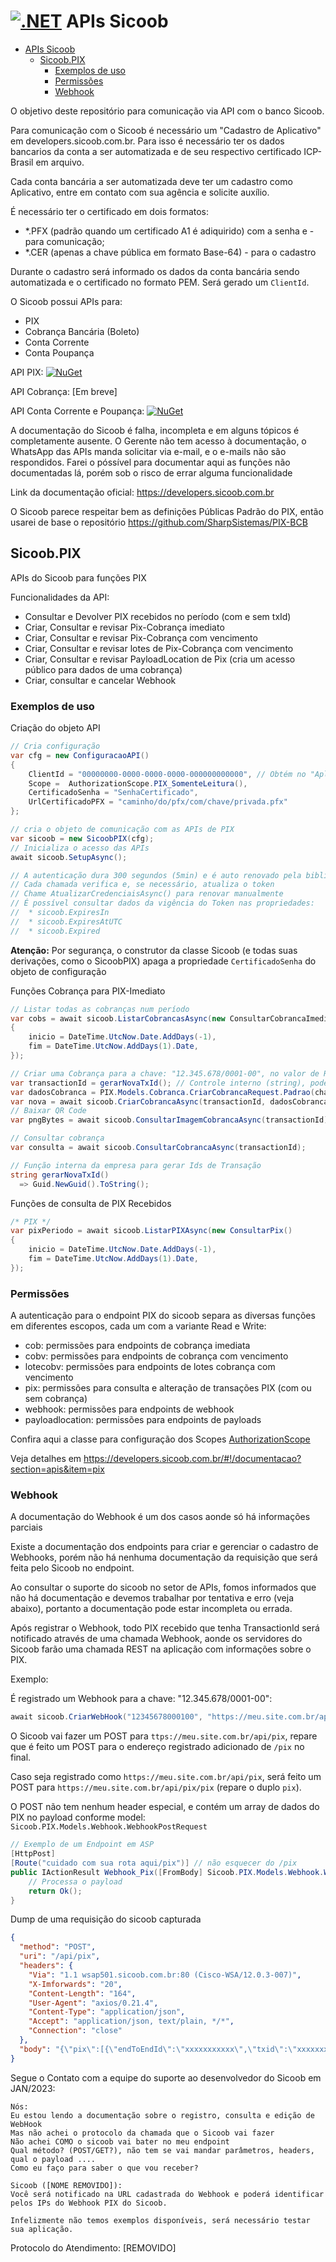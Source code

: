 # [![.NET](https://github.com/SharpSistemas/SicoobAPI/actions/workflows/dotnet.yml/badge.svg)](https://github.com/SharpSistemas/SicoobAPI) APIs Sicoob 

- [ APIs Sicoob](#-apis-sicoob)
  - [Sicoob.PIX](#sicoobpix)
    - [Exemplos de uso](#exemplos-de-uso)
    - [Permissões](#permissões)
    - [Webhook](#webhook)

 
O objetivo deste repositório para comunicação via API com o banco Sicoob.

Para comunicação com o Sicoob é necessário um "Cadastro de Aplicativo" em developers.sicoob.com.br. 
Para isso é necessário ter os dados bancarios da conta a ser automatizada e de seu respectivo certificado ICP-Brasil em arquivo.

Cada conta bancária a ser automatizada deve ter um cadastro como Aplicativo, entre em contato com sua agência e solicite auxílio.

É necessário ter o certificado em dois formatos: 
* *.PFX (padrão quando um certificado A1 é adiquirido) com a senha e - para comunicação;
* *.CER (apenas a chave pública em formato Base-64) - para o cadastro

Durante o cadastro será informado os dados da conta bancária sendo automatizada e o certificado no formato PEM. Será gerado um `ClientId`.

O Sicoob possui APIs para:
* PIX
* Cobrança Bancária (Boleto)
* Conta Corrente
* Conta Poupança


API PIX:
[![NuGet](https://buildstats.info/nuget/Sicoob.PIX)](https://www.nuget.org/packages/Sicoob.PIX)

API Cobrança: [Em breve]

API Conta Corrente e Poupança: 
[![NuGet](https://buildstats.info/nuget/Sicoob.Conta)](https://www.nuget.org/packages/Sicoob.Conta)

A documentação do Sicoob é falha, incompleta e em alguns tópicos é completamente ausente.
O Gerente não tem acesso à documentação, o WhatsApp das APIs manda solicitar via e-mail, e o e-mails não são respondidos.
Farei o póssível para documentar aqui as funções não documentadas lá, porém sob o risco de errar alguma funcionalidade


Link da documentação oficial: https://developers.sicoob.com.br

O Sicoob parece respeitar bem as definições Públicas Padrão do PIX, então usarei de base o repositório https://github.com/SharpSistemas/PIX-BCB

## Sicoob.PIX

APIs do Sicoob para funções PIX

Funcionalidades da API:
* Consultar e Devolver PIX recebidos no período (com e sem txId)
* Criar, Consultar e revisar Pix-Cobrança imediato
* Criar, Consultar e revisar Pix-Cobrança com vencimento
* Criar, Consultar e revisar lotes de Pix-Cobrança com vencimento
* Criar, Consultar e revisar PayloadLocation de Pix (cria um acesso público para dados de uma cobrança)
* Criar, consultar e cancelar Webhook

### Exemplos de uso

Criação do objeto API

~~~C#
// Cria configuração
var cfg = new ConfiguracaoAPI()
{
    ClientId = "00000000-0000-0000-0000-000000000000", // Obtém no "Aplicativo" no developers.sicoob.com.br
    Scope =  AuthorizationScope.PIX_SomenteLeitura(),
    CertificadoSenha = "SenhaCertificado",
    UrlCertificadoPFX = "caminho/do/pfx/com/chave/privada.pfx"
};

// cria o objeto de comunicação com as APIs de PIX
var sicoob = new SicoobPIX(cfg);
// Inicializa o acesso das APIs
await sicoob.SetupAsync();

// A autenticação dura 300 segundos (5min) e é auto renovado pela biblioteca
// Cada chamada verifica e, se necessário, atualiza o token
// Chame AtualizarCredenciaisAsync() para renovar manualmente
// É possível consultar dados da vigência do Token nas propriedades:
//  * sicoob.ExpiresIn
//  * sicoob.ExpiresAtUTC
//  * sicoob.Expired
~~~
**Atenção:** Por segurança, o construtor da classe Sicoob (e todas suas derivações, como o SicoobPIX) apaga a propriedade `CertificadoSenha` do objeto de configuração

Funções Cobrança para PIX-Imediato
~~~C#
// Listar todas as cobranças num período
var cobs = await sicoob.ListarCobrancasAsync(new ConsultarCobrancaImediata
{
    inicio = DateTime.UtcNow.Date.AddDays(-1),
    fim = DateTime.UtcNow.AddDays(1).Date,
});

// Criar uma Cobrança para a chave: "12.345.678/0001-00", no valor de R$ 19,90, com limite de 1h para pagamento
var transactionId = gerarNovaTxId(); // Controle interno (string), pode ser um guid (pattern: ^[a-zA-Z0-9]{26,35}$)
var dadosCobranca = PIX.Models.Cobranca.CriarCobrancaRequest.Padrao(chave: "12345678000100", valor: 19.90M, expiracaoSegundos: 3600));
var nova = await sicoob.CriarCobrancaAsync(transactionId, dadosCobranca);
// Baixar QR Code
var pngBytes = await sicoob.ConsultarImagemCobrancaAsync(transactionId);

// Consultar cobrança
var consulta = await sicoob.ConsultarCobrancaAsync(transactionId);

// Função interna da empresa para gerar Ids de Transação
string gerarNovaTxId()
  => Guid.NewGuid().ToString();
~~~

Funções de consulta de PIX Recebidos
~~~C#
/* PIX */
var pixPeriodo = await sicoob.ListarPIXAsync(new ConsultarPix()
{
    inicio = DateTime.UtcNow.Date.AddDays(-1),
    fim = DateTime.UtcNow.AddDays(1).Date,
});
~~~

### Permissões

A autenticação para o endpoint PIX do sicoob separa as diversas funções em diferentes escopos, cada um com a variante Read e Write:

* cob: permissões para endpoints de cobrança imediata
* cobv: permissões para endpoints de cobrança com vencimento
* lotecobv: permissões para endpoints de lotes cobrança com vencimento
* pix: permissões para consulta e alteração de transações PIX (com ou sem cobrança)
* webhook: permissões para endpoints de webhook
* payloadlocation: permissões para endpoints de payloads

Confira aqui a classe para configuração dos Scopes [AuthorizationScope](https://github.com/SharpSistemas/SicoobAPI/blob/main/Sicoob.Shared/Models/AuthorizationScope.cs)

Veja detalhes em https://developers.sicoob.com.br/#!/documentacao?section=apis&item=pix

### Webhook

A documentação do Webhook é um dos casos aonde só há informações parciais

Existe a documentação dos endpoints para criar e gerenciar o cadastro de Webhooks, porém não há nenhuma documentação da requisição que será feita pelo Sicoob no endpoint.

Ao consultar o suporte do sicoob no setor de APIs, fomos informados que não há documentação e devemos trabalhar por tentativa e erro (veja abaixo), portanto a documentação pode estar incompleta ou errada.


Após registrar o Webhook, todo PIX recebido que tenha TransactionId será notificado através de uma chamada Webhook, 
aonde os servidores do Sicoob farão uma chamada REST na aplicação com informações sobre o PIX.

Exemplo:

É registrado um Webhook para a chave: "12.345.678/0001-00":
~~~ C#
await sicoob.CriarWebHook("12345678000100", "https://meu.site.com.br/api/");
~~~

O Sicoob vai fazer um POST para `ttps://meu.site.com.br/api/pix`, repare que é feito um POST para o endereço registrado adicionado de `/pix` no final.

Caso seja registrado como `https://meu.site.com.br/api/pix`, será feito um POST para `https://meu.site.com.br/api/pix/pix` (repare o duplo `pix`).

O POST não tem nenhum header especial, e contém um array de dados do PIX no payload conforme model: `Sicoob.PIX.Models.Webhook.WebhookPostRequest`

~~~C# 
// Exemplo de um Endpoint em ASP
[HttpPost]
[Route("cuidado com sua rota aqui/pix")] // não esquecer do /pix
public IActionResult Webhook_Pix([FromBody] Sicoob.PIX.Models.Webhook.WebhookPostRequest payload){
    // Processa o payload
    return Ok();
}
~~~

Dump de uma requisição do sicoob capturada
~~~ JSON
{
  "method": "POST",
  "uri": "/api/pix",
  "headers": {
    "Via": "1.1 wsap501.sicoob.com.br:80 (Cisco-WSA/12.0.3-007)",
    "X-Imforwards": "20",
    "Content-Length": "164",
    "User-Agent": "axios/0.21.4",
    "Content-Type": "application/json",
    "Accept": "application/json, text/plain, */*",
    "Connection": "close"
  },
  "body": "{\"pix\":[{\"endToEndId\":\"xxxxxxxxxxx\",\"txid\":\"xxxxxxxxxxx\",\"valor\":\"xxx.xx\",\"horario\":\"2020-01-01T00:00:00.000Z\",\"devolucoes\":[]}]}",
}
~~~


Segue o Contato com a equipe do suporte ao desenvolvedor do Sicoob em JAN/2023:
~~~
Nós: 
Eu estou lendo a documentação sobre o registro, consulta e edição de WebHook
Mas não achei o protocolo da chamada que o Sicoob vai fazer
Não achei COMO o sicoob vai bater no meu endpoint
Qual método? (POST/GET?), não tem se vai mandar parâmetros, headers, qual o payload ....
Como eu faço para saber o que vou receber?

Sicoob ([NOME REMOVIDO]):
Você será notificado na URL cadastrada do Webhook e poderá identificar pelos IPs do Webhook PIX do Sicoob.

Infelizmente não temos exemplos disponíveis, será necessário testar sua aplicação.
~~~
Protocolo do Atendimento: [REMOVIDO]

